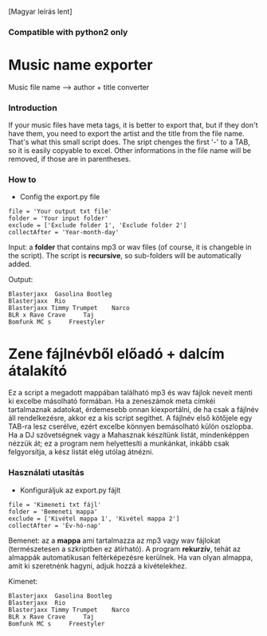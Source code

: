 [Magyar leírás lent]

### Compatible with python2 only

# Music name exporter

Music file name --> author + title converter

### Introduction

If your music files have meta tags, it is better to export that, but if they don't have them, you need to export the artist and the title from the file name. That's what this small script does.
The sript chenges the first '-' to a TAB, so it is easily copyable to excel. Other informations in the file name will be removed, if those are in parentheses.

### How to

- Config the export.py file

```
file = 'Your output txt file'
folder = 'Your input folder'
exclude = ['Exclude folder 1', 'Exclude folder 2']
collectAfter = 'Year-month-day'
```

Input: a **folder** that contains mp3 or wav files (of course, it is changeble in the script). The script is **recursive**, so sub-folders will be automatically added.

Output:

```
Blasterjaxx	 Gasolina Bootleg
Blasterjaxx	 Rio
Blasterjaxx Timmy Trumpet	 Narco
BLR x Rave Crave	 Taj
Bomfunk MC s	 Freestyler
```


# Zene fájlnévből előadó + dalcím átalakító

Ez a script a megadott mappában található mp3 és wav fájlok neveit menti ki excelbe másolható formában. Ha a zeneszámok meta címkéi tartalmaznak adatokat, érdemesebb onnan kiexportálni, de ha csak a fájlnév áll rendelkezésre, akkor ez a kis script segíthet.
A fájlnév első kötőjele egy TAB-ra lesz cserélve, ezért excelbe könnyen bemásolható külön oszlopba. Ha a DJ szövetségnek vagy a Mahasznak készítünk listát, mindenképpen nézzük át; ez a program nem helyettesíti a munkánkat, inkább csak felgyorsítja, a kész listát elég utólag átnézni.

### Használati utasítás

- Konfiguráljuk az export.py fájlt

```
file = 'Kimeneti txt fájl'
folder = 'Bemeneti mappa'
exclude = ['Kivétel mappa 1', 'Kivétel mappa 2']
collectAfter = 'Év-hó-nap'
```

Bemenet: az a **mappa** ami tartalmazza az mp3 vagy wav fájlokat (természetesen a szkriptben ez átírható). A program **rekurzív**, tehát az almappák automatikusan feltérképezésre kerülnek. Ha van olyan almappa, amit ki szeretnénk hagyni, adjuk hozzá a kivételekhez.

Kimenet:

```
Blasterjaxx	 Gasolina Bootleg
Blasterjaxx	 Rio
Blasterjaxx Timmy Trumpet	 Narco
BLR x Rave Crave	 Taj
Bomfunk MC s	 Freestyler
```
